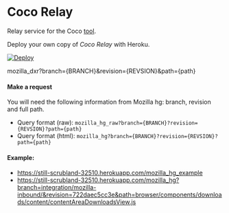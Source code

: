 # Coco Relay

Relay service for the Coco [tool](https://github.com/ericdesj/moz-codecover-ui).

Deploy your own copy of _Coco Relay_ with Heroku.

[![Deploy](https://www.herokucdn.com/deploy/button.svg)](https://heroku.com/deploy)
 
mozilla_dxr?branch={BRANCH}&revision={REVSION}&path={path}

#### Make a request
You will need the following information from Mozilla hg: branch, revision and full path.

- Query format (raw): `mozilla_hg_raw?branch={BRANCH}?revision={REVSION}?path={path}`
- Query format (html): `mozilla_hg?branch={BRANCH}?revision={REVSION}?path={path}`

#### Example:
* https://still-scrubland-32510.herokuapp.com/mozilla_hg_example
* https://still-scrubland-32510.herokuapp.com/mozilla_hg?branch=integration/mozilla-inbound/&revision=722daec5cc3e&path=browser/components/downloads/content/contentAreaDownloadsView.js

